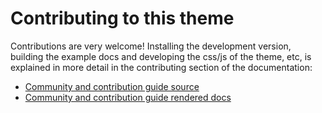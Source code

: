 # Contributing to this theme

Contributions are very welcome! Installing the development version, building
the example docs and developing the css/js of the theme, etc, is explained in
more detail in the contributing section of the documentation:

- [Community and contribution guide source](docs/community/index.md)
- [Community and contribution guide rendered docs](https://pydata-sphinx-theme.readthedocs.io/en/latest/community/index.html)
